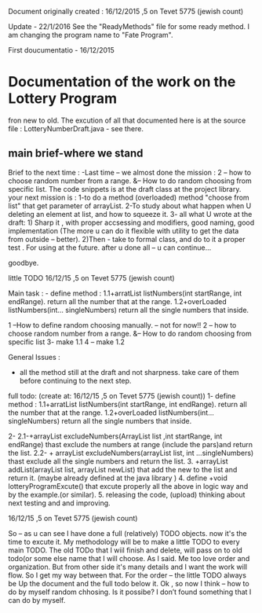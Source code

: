 Document originally created : 16/12/2015 ,5 on Tevet 5775 (jewish count)

Update - 22/1/2016
See the "ReadyMethods" file for some ready method. I am changing the program name to "Fate Program".


First doucumentatio - 16/12/2015
<h1>Documentation of the work on the Lottery Program</h1>
fron new to old.
The excution of all that documented here is at the source file : LotteryNumberDraft.java - see there. 


<h2>main brief-where we stand</h2>
Brief to the next time : 
-Last time – we almost done the mission : 2 – how to choose random number from a range. &– How to do random choosing from specific list. 
The code snippets is at the draft class at the project library. 
your next mission is : 
1-to do a method (overloaded) method "choose from list"  that get parameter of arrayList. 
2-To study about what happen when U deleting an element at list, and how to squeeze it. 
3- all what U wrote at the draft:
1) Sharp it , with proper accsessing and modifiers, good naming, good implementation (The more u can do it flexible with utility to get the data from outside – better). 
2)Then -  take to formal class, and do to it  a proper test . For using at the future. 
after u done all – u can continue…


goodbye.





little TODO
 16/12/15 ,5 on Tevet 5775 (jewish count)

Main task : - define method :
1.1+arratList listNumbers(int  startRange, int endRange).
return all the number that at the range.
1.2+overLoaded listNumbers(int… singleNumbers)
return all the single numbers that inside.

1 –How to define random choosing manually.  – not for now!!
2 – how to choose random number from a range. &– How to do random choosing from specific list
3- make 1.1
4 – make 1.2

General Issues :
- all the method still at the draft and not sharpness. take care of them before continuing to the next step. 



full todo:  (create at: 16/12/15 ,5 on Tevet 5775 (jewish count))
1- define method :
1.1+arratList listNumbers(int  startRange, int endRange).
return all the number that at the range.
1.2+overLoaded listNumbers(int… singleNumbers)
return all the single numbers that inside.

2- 
2.1-+arrayList excludeNumbers(ArrayList list ,int startRange, int endRange)
thast exclude the numbers at range (include the pars)and return the list.
2.2- + arrayList excludeNumbers(arrayList list, int …singleNumbers)
thast exclude all  the single  numbers and return the list.
3. +arrayList addList(arrayList list, arrayList newList)
 that add the new to the list and return it. (maybe already defined at the java library )
4. define
+void lotteryProgramExcute()
that excute properly all the above in logic way and by the example.(or similar).
5. releasing the code, (upload) thinking about next testing and and improving. 




16/12/15 ,5 on Tevet 5775 (jewish count)

So – as u can see I have done a full (relatively) TODO objects. now it's the time to excute it. My methodology will be to make a little TODO to every main TODO. The old TODo that I wiil finish and delete, will pass on to old todo(or some else name that I will choose. 
As I said. Me too love order and organization. But from other side it's many details and I want the work will flow. So I get my way between that.
For the order – the little TODO always be Up the document and the full todo below it. 
Ok , so now I think – how to do by myself random chhosing. Is it possibe? I don’t found something that I can do by myself. 
